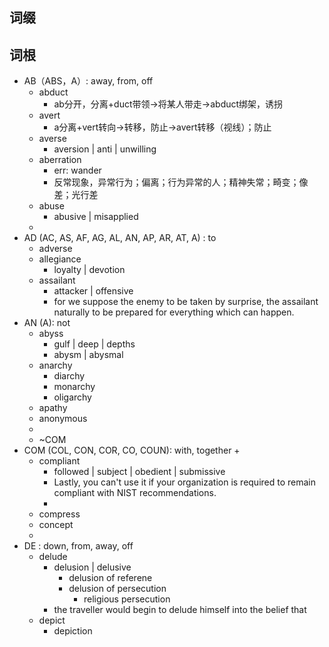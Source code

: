 
## 词缀
## 词根
+ AB（ABS，A）: away, from, off
	+ abduct
		+ ab分开，分离+duct带领→将某人带走→abduct绑架，诱拐
	+ avert
		+ a分离+vert转向→转移，防止→avert转移（视线）；防止
	+ averse
		+ aversion | anti | unwilling
	+ aberration
		+ err: wander
		+ 反常现象，异常行为；偏离；行为异常的人；精神失常；畸变；像差；光行差
	+ abuse
		+ abusive | misapplied
	+ 
+ AD (AC, AS, AF, AG, AL, AN, AP, AR, AT, A) : to
	+ adverse
	+ allegiance
		+ loyalty  | devotion
	+ assailant
		+ attacker | offensive
		+ for we suppose the enemy to be taken by surprise, the assailant naturally to be prepared for everything which can happen.
+ AN (A): not
	+ abyss
		+ gulf | deep | depths
		+ abysm | abysmal
	+ anarchy
		+ diarchy
		+ monarchy
		+ oligarchy
	+ apathy
	+ anonymous
	+ 
	+ ~COM
+ COM (COL, CON, COR, CO, COUN): with, together
	+ 
	+ compliant
		+ followed | subject | obedient | submissive
		+ Lastly, you can't use it if your organization is required to remain compliant with NIST recommendations.
		+ 
	+ compress
	+ concept
	+ 
+ DE : down, from, away, off
	+ delude
		+ delusion | delusive
			+ delusion of referene
			+ delusion of persecution
				+ religious persecution
		+ the traveller would begin to delude himself into the belief that
	+ depict
		+ depiction